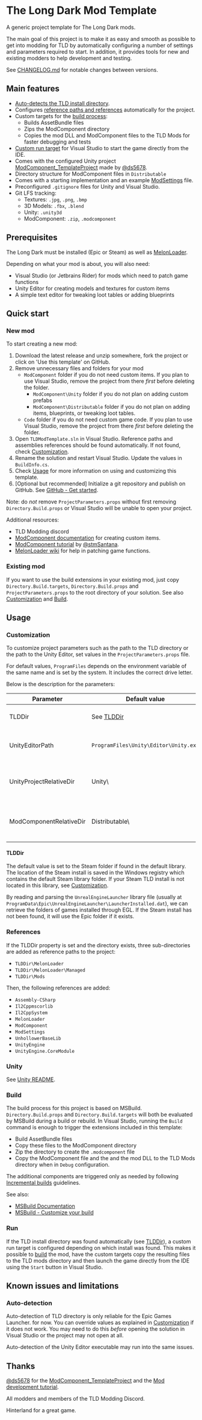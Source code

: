﻿# The Long Dark Mod Template

A generic project template for The Long Dark mods.

The main goal of this project is to make it as easy and smooth as possible to
get into modding for TLD by automatically configuring a number of settings and
parameters required to start. In addition, it provides tools for new and
existing modders to help development and testing.

See [CHANGELOG.md](./CHANGELOG.md) for notable changes between versions.

## Main features

- [Auto-detects the TLD install directory](#TLDDir).
- Configures [reference paths and references](#References) automatically for the project.
- Custom targets for the [build process](#Build):
  - Builds AssetBundle files
  - Zips the ModComponent directory
  - Copies the mod DLL and ModComponent files to the TLD Mods for faster
    debugging and tests
- [Custom run target](#Run) for Visual Studio to start the game directly from the IDE.
- Comes with the configured Unity project
  [ModComponent_TemplateProject](https://github.com/ds5678/ModComponent_TemplateProject)
  made by [@ds5678].
- Directory structure for ModComponent files in `Distributable`
- Comes with a starting implementation and an example
  [ModSettings](https://github.com/zeobviouslyfakeacc/ModSettings) file.
- Preconfigured `.gitignore` files for Unity and Visual Studio.
- Git LFS tracking:
  - Textures: `.jpg`, `.png`, `.bmp`
  - 3D Models: `.fbx`, `.blend`
  - Unity: `.unity3d`
  - ModComponent: `.zip`, `.modcomponent`

## Prerequisites

The Long Dark must be installed (Epic or Steam) as well as
[MelonLoader](https://github.com/LavaGang/MelonLoader).

Depending on what your mod is about, you will also need:
- Visual Studio (or Jetbrains Rider) for mods which need to patch game functions
- Unity Editor for creating models and textures for custom items
- A simple text editor for tweaking loot tables or adding blueprints

## Quick start

### New mod

To start creating a new mod:

1. Download the latest release and unzip somewhere, fork the project or click on
   'Use this template' on GitHub.
1. Remove unnecessary files and folders for your mod
   - `ModComponent` folder if you do not need custom items. If you plan to use
     Visual Studio, remove the project from there _first_ before deleting
     the folder.
        - `ModComponent\Unity` folder if you do not plan on adding custom prefabs
	    - `ModComponent\Distributable` folder if you do not plan on adding items,
          blueprints, or tweaking loot tables.
   - `Code` folder if you do not need custom game code. If you plan to use
     Visual Studio, remove the project from there _first_ before deleting
     the folder.
1. Open `TLDModTemplate.sln` in Visual Studio. Reference paths and assemblies
   references should be found automatically. If not found, check
   [Customization](#customization).
1. Rename the solution and restart Visual Studio. Update the values in
   `BuildInfo.cs`.
1. Check [Usage](#usage) for more information on using and customizing this
   template.
1. [Optional but recommended] Initialize a git repository and publish on
   GitHub. See [GitHub - Get started](https://docs.github.com/en/get-started).

Note: do _not_ remove `ProjectParameters.props` without first removing
`Directory.Build.props` or Visual Studio will be unable to open your project.

Additional resources:

- TLD Modding discord
- [ModComponent documentation](https://ds5678.github.io/ModComponent/) for
  creating custom items.
- [ModComponent tutorial](https://github.com/stmSantana/ModComponentDocs) by
  [@stmSantana].
- [MelonLoader wiki](https://melonwiki.xyz/) for help in patching game
  functions.

### Existing mod

If you want to use the build extensions in your existing mod, just copy
`Directory.Build.targets`, `Directory.Build.props` and
`ProjectParameters.props` to the root directory of your solution. See also
[Customization](#customization) and [Build](#build).

## Usage

### Customization

To customize project parameters such as the path to the TLD directory or the
path to the Unity Editor, set values in the `ProjectParameters.props` file.

For default values, `ProgramFiles` depends on the environment variable of the
same name and is set by the system. It includes the correct drive letter.

Below is the description for the parameters:

| Parameter               | Default value                         | Description                                                      |
| ----------------------- | ------------------------------------- | ---------------------------------------------------------------- |
| TLDDir                  | See [TLDDir](#TLDDir)                 | Absolute path to the TLD root directory                          |
| UnityEditorPath         | `ProgramFiles\Unity\Editor\Unity.exe` | Absolute path to the Unity Editor executable                     |
| UnityProjectRelativeDir | Unity\                                | Relative path (from project root) to the Unity project directory |
| ModComponentRelativeDir | Distributable\                        | Relative path (from project root) to the ModComponent directory  |

#### TLDDir

The default value is set to the Steam folder if found in the default library.
The location of the Steam install is saved in the Windows registry which
contains the default Steam library folder. If your Steam TLD install is
not located in this library, see [Customization](Customization).

By reading and parsing the `UnrealEngineLauncher` library file (usually at
`ProgramData\Epic\UnrealEngineLauncher\LauncherInstalled.dat`), we can retrieve
the folders of games installed through EGL. If the Steam install has not been
found, it will use the Epic folder if it exists.

### References

If the TLDDir property is set and the directory exists, three sub-directories
are added as reference paths to the project:
- `TLDDir\MelonLoader`
- `TLDDir\MelonLoader\Managed`
- `TLDDir\Mods`

Then, the following references are added:
- `Assembly-CSharp`
- `Il2Cppmscorlib`
- `Il2CppSystem`
- `MelonLoader`
- `ModComponent`
- `ModSettings`
- `UnhollowerBaseLib`
- `UnityEngine`
- `UnityEngine.CoreModule`

### Unity 

See [Unity README](./Unity/README.md).

### Build

The build process for this project is based on MSBuild.
`Directory.Build.props` and `Directory.Build.targets` will both be evaluated
by MSBuild during a build or rebuild. In Visual Studio, running the `Build`
command is enough to trigger the extensions included in this template:
- Build AssetBundle files
- Copy these files to the ModComponent directory
- Zip the directory to create the `.modcomponent` file
- Copy the ModComponent file and the and the mod DLL to the TLD Mods directory
  when in `Debug` configuration.

The additional components are triggered only as needed by following
[Incremental builds](https://docs.microsoft.com/en-us/visualstudio/msbuild/incremental-builds)
guidelines.

See also:

- [MSBuild Documentation](https://docs.microsoft.com/en-us/visualstudio/msbuild)
- [MSBuild - Customize your build](https://docs.microsoft.com/en-us/visualstudio/msbuild/customize-your-build)

### Run

If the TLD install directory was found automatically (see [TLDDir](#TLDDir)),
a custom run target is configured depending on which install was found.
This makes it possible to [build](#Build) the mod, have the custom targets
copy the resulting files to the TLD mods directory and then launch the game
directly from the IDE using the `Start` button in Visual Studio.

## Known issues and limitations

### Auto-detection

Auto-detection of TLD directory is only reliable for the Epic Games Launcher.
for now. You can override values as explained in
[Customization](#customization) if it does not work. You may need to do
this _before_ opening the solution in Visual Studio or the project may not
open at all.

Auto-detection of the Unity Editor executable may run into the same issues.

## Thanks

[@ds5678] for the [ModComponent_TemplateProject](https://github.com/ds5678/ModComponent_TemplateProject)
and the [Mod development tutorial](https://the-long-dark-modding.fandom.com/wiki/Making_Mods_for_1.81%2B).

All modders and members of the TLD Modding Discord.

Hinterland for a great game.

[@ds5678]: https://github.com/ds5678/
[@stmSantana]: https://github.com/stmSantana/
